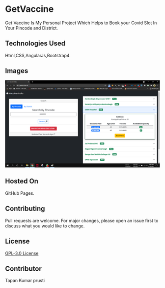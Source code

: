# GetVaccine

Get Vaccine Is My Personal Project Which Helps to Book your Covid Slot In Your Pincode and District.

## Technologies Used

Html,CSS,AngularJs,Bootstrap4

## Images

<img src="./project-getvacc.png" />

## Hosted On

GitHub Pages.

## Contributing

Pull requests are welcome. For major changes, please open an issue first to discuss what you would like to change.

## License

[GPL-3.0 License](https://github.com/Tapan-K/getvaccine/blob/master/LICENSE)

## Contributor
Tapan Kumar prusti

